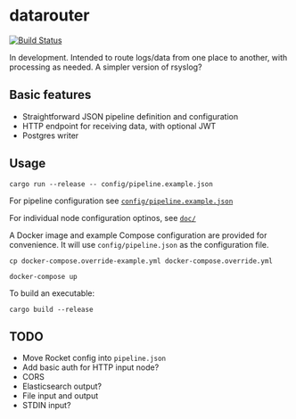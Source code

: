 # datarouter

[![Build Status](https://travis-ci.org/gyng/datarouter.svg?branch=master)](https://travis-ci.org/gyng/datarouter)

In development. Intended to route logs/data from one place to another, with processing as needed. A simpler version of rsyslog?

## Basic features

* Straightforward JSON pipeline definition and configuration
* HTTP endpoint for receiving data, with optional JWT
* Postgres writer

## Usage

```
cargo run --release -- config/pipeline.example.json
```

For pipeline configuration see [`config/pipeline.example.json`](config/pipeline.example.json)

For individual node configuration optinos, see [`doc/`](doc/)

A Docker image and example Compose configuration are provided for convenience. It will use `config/pipeline.json` as the configuration file.

```
cp docker-compose.override-example.yml docker-compose.override.yml

docker-compose up
```

To build an executable:

```
cargo build --release
```

## TODO

* Move Rocket config into `pipeline.json`
* Add basic auth for HTTP input node?
* CORS
* Elasticsearch output?
* File input and output
* STDIN input?
